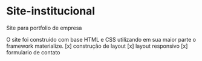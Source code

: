 # Site-institucional
Site para portfolio de empresa

O site foi construido com base HTML e CSS utilizando em sua maior parte o framework materialize.
[x] construção de layout
[x] layout responsivo
[x] formulario de contato
